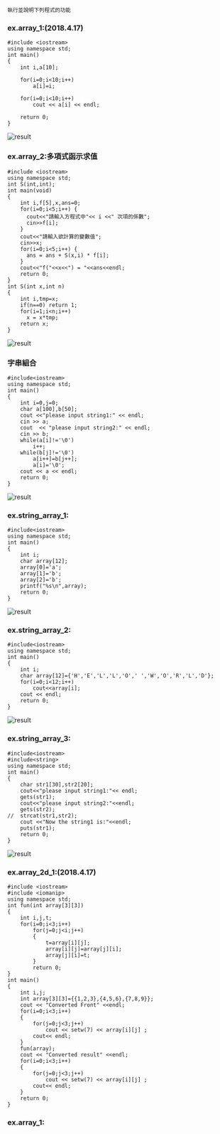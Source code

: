 
```
執行並說明下列程式的功能

```

### ex.array_1:(2018.4.17)
```
#include <iostream>
using namespace std;
int main()
{
	int i,a[10];

	for(i=0;i<10;i++)
		a[i]=i;

	for(i=0;i<10;i++)
		cout << a[i] << endl;
		
    return 0;
}
```
![result](pic/11.png)


### ex.array_2:多項式函示求值
```
#include <iostream>
using namespace std;
int S(int,int);
int main(void)
{
    int i,f[5],x,ans=0;
    for(i=0;i<5;i++) {
      cout<<"請輸入方程式中"<< i <<" 次項的係數";
      cin>>f[i];
    }
    cout<<"請輸入欲計算的變數值";
    cin>>x;
    for(i=0;i<5;i++) {
      ans = ans + S(x,i) * f[i];
    }
    cout<<"f("<<x<<") = "<<ans<<endl;
    return 0; 
}
int S(int x,int n)
{
    int i,tmp=x;
    if(n==0) return 1;
    for(i=1;i<n;i++)
      x = x*tmp;
    return x;  
}
```


![result](pic/22.png)
### 字串組合
```
#include<iostream>
using namespace std;
int main()
{
	int i=0,j=0;					
	char a[100],b[50];					
	cout <<"please input string1:" << endl;
	cin >> a;					
	cout  << "please input string2:" << endl;
	cin >> b;				
	while(a[i]!='\0')			
		i++;
	while(b[j]!='\0')				
		a[i++]=b[j++];			
		a[i]='\0';				
	cout << a << endl;			
    return 0;
}

```
![result](pic/33.png)
### ex.string_array_1:
```
#include<iostream>
using namespace std;
int main()
{
	int i;
	char array[12];
	array[0]='a';
	array[1]='b';
	array[2]='b';
	printf("%s\n",array);
    return 0;
}
```
![result](pic/44.png)
### ex.string_array_2:
```
#include<iostream>
using namespace std;
int main()
{
	int i;
	char array[12]={'H','E','L','L','O',' ','W','O','R','L','D'};
	for(i=0;i<12;i++)
		cout<<array[i];
	cout << endl;
    return 0;
}

```

![result](pic/55.png)
### ex.string_array_3:
```
#include<iostream>
#include<string>
using namespace std;
int main()
{
	char str1[30],str2[20];
	cout<<"please input string1:"<< endl;
	gets(str1);
	cout<<"please input string2:"<<endl;
	gets(str2);
//	strcat(str1,str2);
	cout <<"Now the string1 is:"<<endl;
	puts(str1);
    return 0;
}
```


![result](pic/66.png)
### ex.array_2d_1:(2018.4.17)
```
#include <iostream>
#include <iomanip>
using namespace std;
int fun(int array[3][3])
{
	int i,j,t;
	for(i=0;i<3;i++)
		for(j=0;j<i;j++)
		{
			t=array[i][j];
			array[i][j]=array[j][i];
			array[j][i]=t;
		}
		return 0;
}
int main()
{
	int i,j;
	int array[3][3]={{1,2,3},{4,5,6},{7,8,9}};
	cout << "Converted Front" <<endl;
	for(i=0;i<3;i++)
	{
		for(j=0;j<3;j++)
			cout << setw(7) << array[i][j] ;
		cout<< endl;
	}
	fun(array);
	cout << "Converted result" <<endl;
	for(i=0;i<3;i++)
	{
		for(j=0;j<3;j++)
			cout << setw(7) << array[i][j] ;
		cout<< endl;
	}
    return 0;
}
```





### ex.array_1:
```

```
